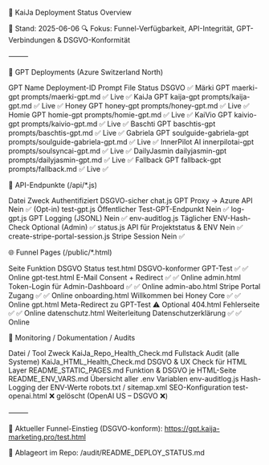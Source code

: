 🚀 KaiJa Deployment Status Overview

📅 Stand: 2025-06-06
🔍 Fokus: Funnel-Verfügbarkeit, API-Integrität, GPT-Verbindungen & DSGVO-Konformität

⸻

🧠 GPT Deployments (Azure Switzerland North)

GPT Name	Deployment-ID	Prompt File	Status	DSGVO ✅
Märki GPT	maerki-gpt	prompts/maerki-gpt.md	✅ Live	✅
KaiJa GPT	kaija-gpt	prompts/kaija-gpt.md	✅ Live	✅
Honey GPT	honey-gpt	prompts/honey-gpt.md	✅ Live	✅
Homie GPT	homie-gpt	prompts/homie-gpt.md	✅ Live	✅
KaiVio GPT	kaivio-gpt	prompts/kaivio-gpt.md	✅ Live	✅
Baschti GPT	baschtis-gpt	prompts/baschtis-gpt.md	✅ Live	✅
Gabriela GPT	soulguide-gabriela-gpt	prompts/soulguide-gabriela-gpt.md	✅ Live	✅
InnerPilot AI	innerpilotai-gpt	prompts/soulsyncai-gpt.md	✅ Live	✅
DailyJasmin	dailyjasmin-gpt	prompts/dailyjasmin-gpt.md	✅ Live	✅
Fallback GPT	fallback-gpt	prompts/fallback.md	✅ Live	✅

🔗 API-Endpunkte (/api/*.js)

Datei	Zweck	Authentifiziert	DSGVO-sicher
chat.js	GPT Proxy → Azure API	Nein	✅ (Opt-in)
test-gpt.js	Öffentlicher Test-GPT-Endpunkt	Nein	✅
log-gpt.js	GPT Logging (JSONL)	Nein	✅
env-auditlog.js	Täglicher ENV-Hash-Check	Optional (Admin)	✅
status.js	API für Projektstatus & ENV	Nein	✅
create-stripe-portal-session.js	Stripe Session	Nein	✅

🌐 Funnel Pages (/public/*.html)

Seite	Funktion	DSGVO	Status
test.html	DSGVO-konformer GPT-Test	✅	✅ Online
gpt-test.html	E-Mail Consent + Redirect	✅	✅ Online
admin.html	Token-Login für Admin-Dashboard	✅	✅ Online
admin-abo.html	Stripe Portal Zugang	✅	✅ Online
onboarding.html	Willkommen bei Honey Core	✅	✅ Online
gpt.html	Meta-Redirect zu GPT-Test	⚠️	Optional
404.html	Fehlerseite	✅	✅ Online
datenschutz.html	Weiterleitung Datenschutzerklärung	✅	✅ Online

🧾 Monitoring / Dokumentation / Audits

Datei / Tool	Zweck
KaiJa_Repo_Health_Check.md	Fullstack Audit (alle Systeme)
KaiJa_HTML_Health_Check.md	DSGVO & UX Check für HTML Layer
README_STATIC_PAGES.md	Funktion & DSGVO je HTML-Seite
README_ENV_VARS.md	Übersicht aller .env Variablen
env-auditlog.js	Hash-Logging der ENV-Werte
robots.txt / sitemap.xml	SEO-Konfiguration
test-openai.html	❌ gelöscht (OpenAI US – DSGVO ❌)


⸻

📍 Aktueller Funnel-Einstieg (DSGVO-konform):
https://gpt.kaija-marketing.pro/test.html

📁 Ablageort im Repo: /audit/README_DEPLOY_STATUS.md
